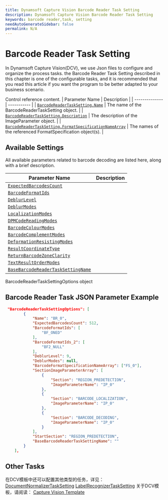 ```yaml
---
title: Dynamsoft Capture Vision Barcode Reader Task Setting
description: Dynamsoft Capture Vision Barcode Reader Task Setting
keywords: barcode reader,task, setting
needAutoGenerateSidebar: false
permalink: N/A
---
```


# Barcode Reader Task Setting
In Dynamsoft Capture Vision(DCV), we use Json files to configure and organize the process tasks. the Barcode Reader Task Setting described in this chapter is one of the configurable tasks, and it is recommended that you read this article if you want the program to be better adapted to your business scenario.

Control reference content.
 | Parameter Name | Description |
 | -------------- | ----------- | 
 | [`BarcodeReaderTaskSetting.Name`](#name) | The name of the BarcodeReaderTaskSetting object. |
 | [`BarcodeReaderTaskSetting.Description`](#description) | The description of the ImageParameter object. |
 | [`BarcodeReaderTaskSetting.FormatSpecificationNameArray`](#formatspecificationnamearray) | The names of the referenced FormatSpecification object(s). |



## Available Settings
All available parameters related to barcode decoding are listed here, along with a brief description.

 | Parameter Name | Description |
 | -------------- | ----------- |
 | [`ExpectedBarcodesCount`]() |  |
 | [`BarcodeFormatIds`]() |  |
 | [`DeblurLevel`]() |  |
 | [`DeblurModes`]() |  |
 | [`LocalizationModes`]() |  |
 | [`DPMCodeReadingModes`]() |  |
 | [`BarcodeColourModes`]() |  |
 | [`BarcodeComplementModes`]() |  |
 | [`DeformationResistingModes`]() |  |
 | [`ResultCoordinateType`]() |  |
 | [`ReturnBarcodeZoneClarity`]() |  |
 | [`TextResultOrderModes`]() |  |
 | [`BaseBarcodeReaderTaskSettingName`]() |  |

BarcodeReaderTaskSettingOptions object
## Barcode Reader Task JSON Parameter Example

```json
 "BarcodeReaderTaskSettingOptions": [
        {
            "Name": "BR_0",
            "ExpectedBarcodesCount": 512,
            "BarcodeFormatIds": [
                "BF_ONED"
            ],
            "BarcodeFormatIds_2": [
				"BF2_NULL"
			],
            "DeblurLevel": 9,
            "DeblurModes": null,
            "BarcodeFormatSpecificationNameArray": ["FS_0"],
            "SectionImageParameterArray": [
                {
                    "Section": "REGION_PREDETECTION",
                    "ImageParameterName": "IP_0"
                },
                {
                    "Section": "BARCODE_LOCALIZATION",
                    "ImageParameterName": "IP_0"
                },
                {
                    "Section": "BARCODE_DECODING",
                    "ImageParameterName": "IP_0"
                }
            ],
            "StartSection": "REGION_PREDETECTION",
            "BaseBarcodeReaderTaskSettingName": ""
        }
    ],
```


## Other Tasks
在DCV模板中还可以配置其他类型的任务，详见：
[DocumentNormalizerTaskSetting]()
[LabelRecognizerTaskSetting]()
关于DCV模板，请阅读：
[Capture Vision Template]()

